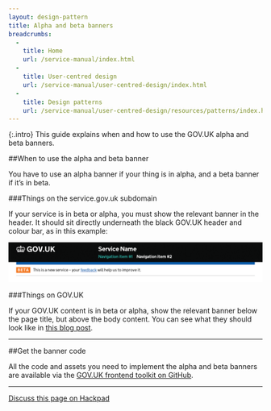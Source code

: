 ```yaml
---
layout: design-pattern
title: Alpha and beta banners
breadcrumbs:
  -
    title: Home
    url: /service-manual/index.html
  -
    title: User-centred design
    url: /service-manual/user-centred-design/index.html
  -
    title: Design patterns
    url: /service-manual/user-centred-design/resources/patterns/index.html
---
```


{:.intro}
This guide explains when and how to use the GOV.UK alpha and beta banners.

##When to use the alpha and beta banner

You have to use an alpha banner if your thing is in alpha, and a beta banner if it’s in beta.

###Things on the service.gov.uk subdomain

If your service is in beta or alpha, you must show the relevant banner in the header. It should sit directly underneath the black GOV.UK header and colour bar, as in this example:

<div class="example">
  <img src="/service-manual/assets/images/alpha-beta/betabanner.png" alt="Beta banner">
</div>

###Things on GOV.UK

If your GOV.UK content is in beta or alpha, show the relevant banner below the page title, but above the body content. You can see what they should look like in [this blog post](https://designnotes.blog.gov.uk/2014/03/26/betas-on-gov-uk/).

---

##Get the banner code

All the code and assets you need to implement the alpha and beta banners are available via the [GOV.UK frontend toolkit on GitHub](https://github.com/alphagov/govuk_frontend_toolkit/tree/e295f45f59495f8e37e37a105da6d9d8b2695a54#-phase-banner).

---

[Discuss this page on Hackpad](https://designpatterns.hackpad.com/Alpha-and-beta-banners-HpbaBjaYRSJ)
